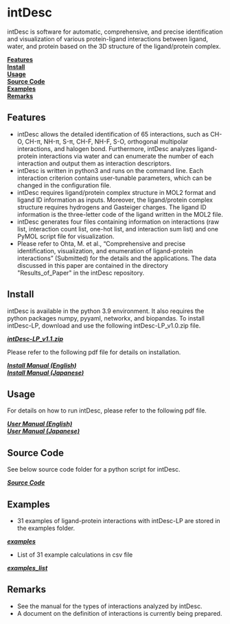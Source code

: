 # intDesc
 intDesc is software for automatic, comprehensive, and precise identification and visualization of various protein-ligand interactions between ligand, water, and protein based on the 3D structure of the ligand/protein complex.

**[Features](#features)**<br>
**[Install](#install)**<br>
**[Usage](#usage)**<br>
**[Source Code](#source-code)**<br>
**[Examples](#examples)**<br>
**[Remarks](#remarks)**<br>

## Features
- intDesc allows the detailed identification of 65 interactions, such as CH-O, CH-π, NH-π, S-π, CH-F, NH-F, S-O, orthogonal multipolar interactions, and halogen bond. Furthermore, intDesc analyzes ligand-protein interactions via water and can enumerate the number of each interaction and output them as interaction descriptors.
- intDesc is written in python3 and runs on the command line. Each interaction criterion contains user-tunable parameters, which can be changed in the configuration file. 
- intDesc requires ligand/protein complex structure in MOL2 format and ligand ID information as inputs. Moreover, the ligand/protein complex structure requires hydrogens and Gasteiger charges. The ligand ID information is the three-letter code of the ligand written in the MOL2 file.
- intDesc generates four files containing information on interactions (raw list, interaction count list, one-hot list, and interaction sum list) and one PyMOL script file for visualization.
- Please refer to Ohta, M. et al., “Comprehensive and precise identification, visualization, and enumeration of ligand-protein interactions” (Submitted) for the details and the applications. The data discussed in this paper are contained in the directory "Results_of_Paper" in the intDesc repository.


## Install
intDesc is available in the python 3.9 environment. It also requires the python packages numpy, pyyaml, networkx, and biopandas.
To install intDesc-LP, download and use the following intDesc-LP_v1.0.zip file.

***[intDesc-LP_v1.1.zip](intDesc-LP_v1.1.zip)***<br>

Please refer to the following pdf file for details on installation.

***[Install Manual (English)](manuals/install_manual_intDesc-LP_ver1.1_EN.pdf)***<br>
***[Install Manual (Japanese)](manuals/install_manual_intDesc-LP_ver1.1_JP.pdf)***<br>

## Usage
For details on how to run intDesc, please refer to the following pdf file.

***[User Manual (English)](manuals/user_manual_intDesc-LP_ver1.1_EN.pdf)***<br>
***[User Manual (Japanese)](manuals/user_manual_intDesc-LP_ver1,1_JP.pdf)***<br>

## Source Code
See below source code folder for a python script for intDesc.

***[Source Code](sourcecode)***<br>

## Examples
- 31 examples of ligand-protein interactions with intDesc-LP are stored in the examples folder.

***[examples](examples.zip)***<br>

- List of 31 example calculations in csv file

***[examples_list](examples_list.csv)***<br>

## Remarks
- See the manual for the types of interactions analyzed by intDesc.
- A document on the definition of interactions is currently being prepared.

